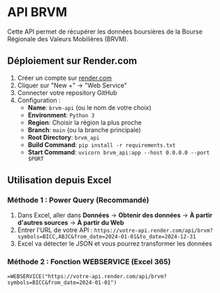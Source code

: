 # API BRVM

Cette API permet de récupérer les données boursières de la Bourse Régionale des Valeurs Mobilières (BRVM).

## Déploiement sur Render.com

1. Créer un compte sur [render.com](https://render.com)
2. Cliquer sur "New +" → "Web Service"
3. Connecter votre repository GitHub
4. Configuration :
   - **Name**: `brvm-api` (ou le nom de votre choix)
   - **Environment**: `Python 3`
   - **Region**: Choisir la région la plus proche
   - **Branch**: `main` (ou la branche principale)
   - **Root Directory**: `brvm_api`
   - **Build Command**: `pip install -r requirements.txt`
   - **Start Command**: `uvicorn brvm_api:app --host 0.0.0.0 --port $PORT`

## Utilisation depuis Excel

### Méthode 1 : Power Query (Recommandé)

1. Dans Excel, aller dans **Données** → **Obtenir des données** → **À partir d'autres sources** → **À partir du Web**
2. Entrer l'URL de votre API : `https://votre-api.render.com/api/brvm?symbols=BICC,ABJC&from_date=2024-01-01&to_date=2024-12-31`
3. Excel va détecter le JSON et vous pourrez transformer les données

### Méthode 2 : Fonction WEBSERVICE (Excel 365)

```excel
=WEBSERVICE("https://votre-api.render.com/api/brvm?symbols=BICC&from_date=2024-01-01")